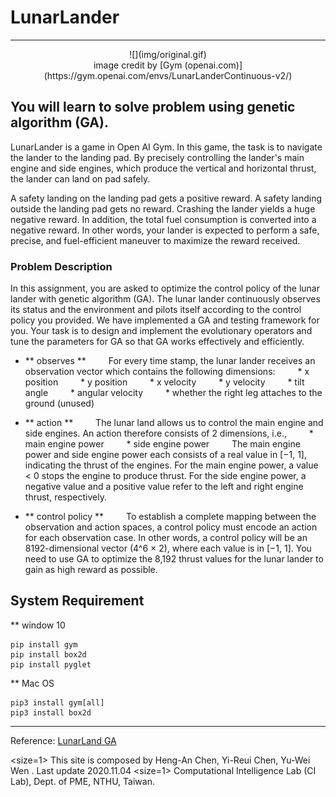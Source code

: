 # LunarLander
---
<center>![](img/original.gif)</center>

<center>image credit by [Gym (openai.com)](https://gym.openai.com/envs/LunarLanderContinuous-v2/)</center>

## You will learn to solve problem using genetic algorithm (GA).
LunarLander is a game in Open AI Gym. In this game, the task is to navigate the lander to the landing pad. By precisely controlling the lander's main engine and side engines, which produce the vertical and horizontal thrust, the lander can land on pad safely.

A safety landing on the landing pad gets a positive reward. A safety landing outside the landing pad gets no reward. Crashing the lander yields a huge negative reward. In addition, the total fuel consumption is converted into a negative reward. In other words, your lander is expected to perform a safe, precise, and fuel-efficient maneuver to maximize the reward received.

### Problem Description
In this assignment, you are asked to optimize the control policy of the lunar lander with genetic algorithm (GA). The lunar lander continuously observes its status and the environment and pilots itself according to the control policy you provided. We have implemented a GA and testing framework for you. Your task is to design and implement the evolutionary operators and tune the parameters for GA so that GA works effectively and efficiently.

- ** observes ** 
&emsp;&emsp; For every time stamp, the lunar lander receives an observation vector which contains the following dimensions:
&emsp;&emsp; * x position 
&emsp;&emsp; * y position
&emsp;&emsp; * x velocity 
&emsp;&emsp; * y velocity
&emsp;&emsp; * tilt angle
&emsp;&emsp; * angular velocity
&emsp;&emsp; * whether the right leg attaches to the ground (unused)


- ** action **
&emsp;&emsp; The lunar land allows us to control the main engine and side engines. An action therefore consists of 2 dimensions, i.e., 
&emsp;&emsp; * main engine power
&emsp;&emsp; * side engine power
&emsp;&emsp; The main engine power and side engine power each consists of a real value in [−1, 1], indicating the thrust of the engines. For the main engine power, a value < 0 stops the engine to produce thrust. For the side engine power, a negative value and a positive value refer to the left and right engine thrust, respectively.


- ** control policy **
&emsp;&emsp; To establish a complete mapping between the observation and action spaces, a control policy must encode an action for each observation case. In other words, a control policy will be an 8192-dimensional vector (4^6 × 2), where each value is in [−1, 1]. You need to use GA to optimize the 8,192 thrust values for the lunar lander to gain as high reward as possible. 


## System Requirement 
** window 10
```
pip install gym
pip install box2d
pip install pyglet
```

** Mac OS
```
pip3 install gym[all]
pip3 install box2d
```

---
Reference: [LunarLand GA](https://sites.google.com/gapp.nthu.edu.tw/lunarlander-ga)


<size=1> This site is composed by Heng-An Chen, Yi-Reui Chen, Yu-Wei Wen . Last update 2020.11.04 </font>
<size=1> Computational Intelligence Lab (CI Lab), Dept. of PME, NTHU, Taiwan. </font>
